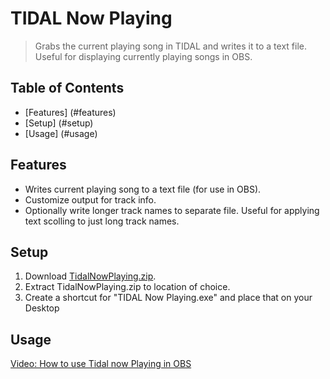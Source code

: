 # TIDAL Now Playing
> Grabs the current playing song in TIDAL and writes it to a text file. Useful for displaying currently playing songs in OBS.

## Table of Contents
* [Features] (#features)
* [Setup] (#setup)
* [Usage] (#usage)

## Features
- Writes current playing song to a text file (for use in OBS).
- Customize output for track info.
- Optionally write longer track names to separate file. Useful for applying text scolling to just long track names.

## Setup
1. Download [TidalNowPlaying.zip](https://github.com/stubbs28/TIDAL-Now-Playing/releases).
2. Extract TidalNowPlaying.zip to location of choice.
3. Create a shortcut for "TIDAL Now Playing.exe" and place that on your Desktop

## Usage
[Video: How to use Tidal now Playing in OBS](https://www.youtube.com/watch?v=9_GlLl43-Aw)
